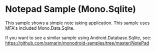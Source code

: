 ﻿Notepad Sample (Mono.Sqlite)
============================

This sample shows a simple note taking application.  This sample uses
MFA's included Mono.Data.Sqlite.

If you want to see a similar sample using Android.Database.Sqlite, see:
https://github.com/xamarin/monodroid-samples/tree/master/NotePad
